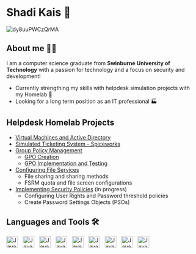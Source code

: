 # Shadi Kais 👋

![dy8uuPWCzQrMA](https://github.com/user-attachments/assets/1615275e-ff91-4cde-8e2e-badd52b996f0)

## About me 👨‍🚀

I am a computer science graduate from **Swinburne University of Technology** with a passion for technology and a focus on security and development!
- Currently strengthing my skills with helpdesk simulation projects with my Homelab 🦾
- Looking for a long term position as an IT professional 🏭

## Helpdesk Homelab Projects

- [Virtual Machines and Active Directory](https://github.com/ShadiK1999/Helpdesk-Homelab-Projects/tree/main/Active%20Directory)
- [Simulated Ticketing System - Spiceworks](https://github.com/ShadiK1999/Helpdesk-Homelab-Projects/tree/main/Ticketing%20System)
- [Group Policy Management](https://github.com/ShadiK1999/Helpdesk-Homelab-Projects/tree/main/Active%20Directory/GroupPolicy)
  - [GPO Creation](https://github.com/ShadiK1999/Helpdesk-Homelab-Projects/tree/main/Active%20Directory/GroupPolicy/GPO%20Creation)
  - [GPO Implementation and Testing](https://github.com/ShadiK1999/Helpdesk-Homelab-Projects/tree/main/Active%20Directory/GroupPolicy/GPO%20Implementation%20and%20Testing)
- [Configuring File Services](https://github.com/ShadiK1999/Helpdesk-Homelab-Projects/tree/main/Active%20Directory/FileServices)
  - File sharing and sharing methods
  - FSRM quota and file screen configurations
- [Implementing Security Policies](https://github.com/ShadiK1999/Helpdesk-Homelab-Projects/tree/main/Active%20Directory/SecurityPolicies) (in progress)
  - Configuring User Rights and Password threshold policies
  - Create Password Settings Objects (PSOs)
    
## Languages and Tools 🛠️
<img align="left" alt="Java" width="30px" style="padding-right:10px;" src="https://cdn.jsdelivr.net/gh/devicons/devicon@latest/icons/html5/html5-plain.svg" />
<img align="left" alt="Java" width="30px" style="padding-right:10px;" src="https://cdn.jsdelivr.net/gh/devicons/devicon@latest/icons/css3/css3-plain.svg" />
<img align="left" alt="Java" width="30px" style="padding-right:10px;" src="https://cdn.jsdelivr.net/gh/devicons/devicon@latest/icons/javascript/javascript-plain.svg" />          
<img align="left" alt="Java" width="30px" style="padding-right:10px;" src="https://cdn.jsdelivr.net/gh/devicons/devicon@latest/icons/typescript/typescript-plain.svg" />
<img align="left" alt="Java" width="30px" style="padding-right:10px;" src="https://cdn.jsdelivr.net/gh/devicons/devicon@latest/icons/react/react-original.svg" />
<img align="left" alt="Java" width="30px" style="padding-right:10px;" src="https://cdn.jsdelivr.net/gh/devicons/devicon@latest/icons/mysql/mysql-original.svg" />          
<img align="left" alt="Java" width="30px" style="padding-right:10px;" src="https://cdn.jsdelivr.net/gh/devicons/devicon@latest/icons/python/python-plain.svg" />
<img align="left" alt="Java" width="30px" style="padding-right:10px;" src="https://cdn.jsdelivr.net/gh/devicons/devicon@latest/icons/java/java-original.svg" />
<img align="left" alt="Java" width="30px" style="padding-right:10px;" src="https://cdn.jsdelivr.net/gh/devicons/devicon@latest/icons/linux/linux-original.svg" />



          

<!--
**ShadiK1999/ShadiK1999** is a ✨ _special_ ✨ repository because its `README.md` (this file) appears on your GitHub profile.

Here are some ideas to get you started:

- 🔭 I’m currently working on ...
- 🌱 I’m currently learning ...
- 👯 I’m looking to collaborate on ...
- 🤔 I’m looking for help with ...
- 💬 Ask me about ...
- 📫 How to reach me: ...
- 😄 Pronouns: ...
- ⚡ Fun fact: ...
-->
